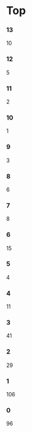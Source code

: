 # Top
### 13
   10
### 12
   5
### 11
   2
### 10
   1
### 9
   3
### 8
   6
### 7
   8
### 6
   15
### 5
   4
### 4
   11
### 3
   41
### 2
   29
### 1
   106
### 0
   96

